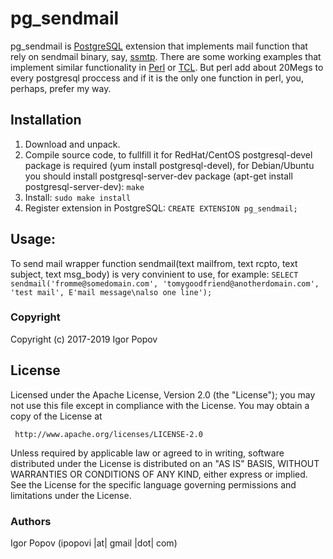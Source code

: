 # pg_sendmail

pg_sendmail is [PostgreSQL](https://www.postgresql.org/) extension that implements mail function that rely on sendmail binary, say, [ssmtp](https://packages.debian.org/stable/mail/ssmtp).
There are some working examples that implement similar functionality in [Perl](https://ora2pg.darold.net/slides/ora2pg_the_hard_way.pdf#Example%20UTIL_SMTP) or [TCL](https://github.com/captbrando/pgMail). But perl add about 20Megs to every postgresql proccess and if it is the only one function in perl, you, perhaps, prefer my way.

Installation
------------
1. Download and unpack.
2. Compile source code, to fullfill it for RedHat/CentOS postgresql-devel package is required (yum install postgresql-devel), for Debian/Ubuntu you should install postgresql-server-dev package (apt-get install postgresql-server-dev):
`make`
3. Install:
`sudo make install`
4. Register extension in PostgreSQL:
`CREATE EXTENSION pg_sendmail;`

Usage:
------
To send mail wrapper function sendmail(text mailfrom, text rcpto, text subject, text msg_body) is very convinient to use, for example:
`SELECT sendmail('fromme@somedomain.com', 'tomygoodfriend@anotherdomain.com', 'test mail', E'mail message\nalso one line');`

### Copyright

  Copyright (c) 2017-2019 Igor Popov

License
-------
   Licensed under the Apache License, Version 2.0 (the "License");
   you may not use this file except in compliance with the License.
   You may obtain a copy of the License at

     http://www.apache.org/licenses/LICENSE-2.0

   Unless required by applicable law or agreed to in writing, software
   distributed under the License is distributed on an "AS IS" BASIS,
   WITHOUT WARRANTIES OR CONDITIONS OF ANY KIND, either express or implied.
   See the License for the specific language governing permissions and
   limitations under the License.

### Authors

  Igor Popov
  (ipopovi |at| gmail |dot| com)
